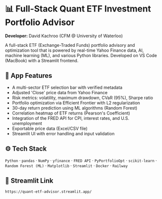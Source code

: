 # 📊 Full-Stack Quant ETF Investment Portfolio Advisor

**Developer:** David Kachroo (CFM @ University of Waterloo)

A full-stack ETF (Exchange-Traded Funds) portfolio advisory and optimization tool that is powered by real-time Yahoo Finance data, AI, machine learning (ML), and various Python libraries. Developed on VS Code (MacBook) with a Streamlit frontend.

## 🔧 App Features

- A multi-sector ETF selection bar with verified metadata
- Adjusted 'Close' price data from Yahoo Finance
- Risk metrics: volatility, maximum drawdown, CVaR (95%), Sharpe ratio
- Portfolio optimization via Efficient Frontier with L2 regularization
- 30-day return prediction using ML algorithms (Random Forest)
- Correlation heatmap of ETF returns (Pearson's Coefficient)
- Integration of the FRED API for CPI, interest rates, and U.S. unemployment
- Exportable price data (Excel/CSV file)
- Streamlit UI with error handling and input validation

## ⚙️ Tech Stack

`Python` · `pandas` · `NumPy` · `yfinance` · `FRED API` · `PyPortfolioOpt` · `scikit-learn` · `Random Forest (ML)` · `Matplotlib` · `Streamlit` · `Docker` · `Railway`

## 🚀 Streamlit Link

```bash
https://quant-etf-advisor.streamlit.app/
